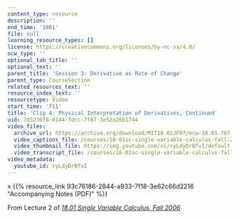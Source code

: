 ```yaml
---
content_type: resource
description: ''
end_time: '1081'
file: null
learning_resource_types: []
license: https://creativecommons.org/licenses/by-nc-sa/4.0/
ocw_type: ''
optional_tab_title: ''
optional_text: ''
parent_title: 'Session 3: Derivative as Rate of Change'
parent_type: CourseSection
related_resources_text: ''
resource_index_text: ''
resourcetype: Video
start_time: '711'
title: 'Clip 4: Physical Interpretation of Derivatives, Continued'
uid: 7d5236f8-d144-fdcc-7f07-3e52a26b1744
video_files:
  archive_url: https://archive.org/download/MIT18.01JF07/ocw-18.01-f07-lec02_300k.mp4
  video_captions_file: /courses/18-01sc-single-variable-calculus-fall-2010/b00500200c345c6aac8f33e224223add_ryLdyDrBfvI.vtt
  video_thumbnail_file: https://img.youtube.com/vi/ryLdyDrBfvI/default.jpg
  video_transcript_file: /courses/18-01sc-single-variable-calculus-fall-2010/e24db29e91562ede2744530a375acf70_ryLdyDrBfvI.pdf
video_metadata:
  youtube_id: ryLdyDrBfvI
---
```


» {{% resource_link 93c76186-2844-a933-7f18-3e62c66d2216 "Accompanying Notes (PDF)" %}}

From Lecture 2 of [_18.01 Single Variable Calculus, Fall 2006_](/courses/18-01-single-variable-calculus-fall-2006/video_galleries/video-lectures)

